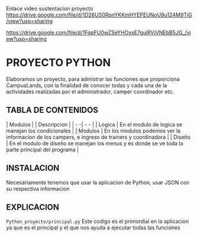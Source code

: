 Enlace video sustentacion proyecto
https://drive.google.com/file/d/1D26US0RpnYKKmHYEPEUNoU9u124M9TiG/view?usp=sharing

https://drive.google.com/file/d/1FqpFU0wZSeYHOxsE7gulRVjVNEbB5JG_/view?usp=sharing

# PROYECTO PYTHON
Elaboramos un proyecto, para admistrar las funciones que proporciona CampusLands, con la finalidad de conocer todas y cada una de la actividades realizadas por el administrador, camper coordinador etc.

## TABLA DE CONTENIDOS 
 | Modulos | | Descripcion | 
 | - -| - - |
 | Logica | En el modulo de logica se manejan los condicionales | 
 | Modulos | En los modulos podemos ver la informacion de los campers, e ingreso de trainers y coordinadora |
 | Diseño | En el modulo de diseño se manejan los menus y es donde se ve toda la parte principal del programa  | 

 
 ## INSTALACION 
Necesariamente tenemos que usar la aplicacion de Python, usar JSON con su respectiva informacion

## EXPLICACION 
`Python_proyecto/principal.py` Este codigo  es el primordial en la aplicacion ya que es el principal y el que nos ayuda a ejecutar todas las funciones 
 

